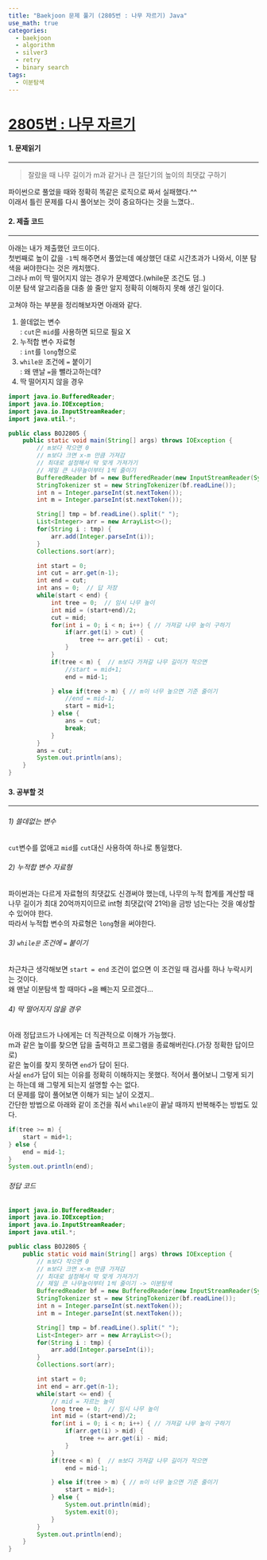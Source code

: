 ```yaml
---
title: "Baekjoon 문제 풀기 (2805번 : 나무 자르기) Java"
use_math: true
categories:
  - baekjoon
  - algorithm
  - silver3
  - retry
  - binary search
tags:
  - 이분탐색
---
```



# [2805번 : 나무 자르기](https://www.acmicpc.net/problem/2805)



#### 1. 문제읽기
---

> 잘랐을 때 나무 길이가 m과 같거나 큰 절단기의 높이의 최댓값 구하기  

파이썬으로 풀었을 때와 정확히 똑같은 로직으로 짜서 실패했다.^^  
이래서 틀린 문제를 다시 풀어보는 것이 중요하다는 것을 느꼈다..  


#### 2. 제출 코드 
---

아래는 내가 제출했던 코드이다.  
첫번째로 높이 값을 `-1`씩 해주면서 풀었는데 예상했던 대로 시간초과가 나와서, 이분 탐색을 써야한다는 것은 캐치했다.  
그러나 m이 딱 떨어지지 않는 경우가 문제였다.(while문 조건도 덤..)  
이분 탐색 알고리즘을 대충 쓸 줄만 알지 정확히 이해하지 못해 생긴 일이다.  



고쳐야 하는 부분을 정리해보자면 아래와 같다.  

1. 쓸데없는 변수   
	: `cut`은 `mid`를 사용하면 되므로 필요 X  
2. 누적합 변수 자료형  
	: `int`를 `long`형으로  
3. `while문` 조건에 `=` 붙이기  
	: 왜 맨날 `=`을 뺄라고하는데?  
4. 딱 떨어지지 않을 경우  
   
```java
import java.io.BufferedReader;
import java.io.IOException;
import java.io.InputStreamReader;
import java.util.*;

public class BOJ2805 {
    public static void main(String[] args) throws IOException {
        // m보다 작으면 0
        // m보다 크면 x-m 만큼 가져감
        // 최대로 설정해서 딱 맞게 가져가기
        // 제일 큰 나무높이부터 1씩 줄이기
        BufferedReader bf = new BufferedReader(new InputStreamReader(System.in));
        StringTokenizer st = new StringTokenizer(bf.readLine());
        int n = Integer.parseInt(st.nextToken());
        int m = Integer.parseInt(st.nextToken());

        String[] tmp = bf.readLine().split(" ");
        List<Integer> arr = new ArrayList<>();
        for(String i : tmp) {
            arr.add(Integer.parseInt(i));
        }
        Collections.sort(arr);

        int start = 0;
        int cut = arr.get(n-1);
        int end = cut;
        int ans = 0;  // 답 저장
        while(start < end) {
            int tree = 0;  // 임시 나무 높이
            int mid = (start+end)/2;
            cut = mid;
            for(int i = 0; i < n; i++) { // 가져갈 나무 높이 구하기
                if(arr.get(i) > cut) {
                    tree += arr.get(i) - cut;
                }
            }
            if(tree < m) {  // m보다 가져갈 나무 길이가 작으면
                //start = mid+1;
                end = mid-1;

            } else if(tree > m) { // m이 너무 높으면 기준 줄이기
                //end = mid-1;
                start = mid+1;
            } else {
                ans = cut;
                break;
            }
        }
        ans = cut;
        System.out.println(ans);
    }
}

```




#### 3. 공부할 것
---

###### 1) 쓸데없는 변수   

`cut`변수를 없애고 `mid`를 `cut`대신 사용하여 하나로 통일했다.  

###### 2) 누적합 변수 자료형  

파이썬과는 다르게 자료형의 최댓값도 신경써야 했는데, 나무의 누적 합계를 계산할 때 나무 길이가 최대 20억까지이므로 int형 최댓값(약 21억)을 금방 넘는다는 것을 예상할 수 있어야 한다.  
따라서 누적합 변수의 자료형은 `long`형을 써야한다.  

###### 3) `while문` 조건에 `=` 붙이기  

차근차근 생각해보면 `start = end` 조건이 없으면 이 조건일 때 검사를 하나 누락시키는 것이다.  
왜 맨날 이분탐색 할 때마다 `=`을 빼는지 모르겠다...  

###### 4) 딱 떨어지지 않을 경우  
	
아래 정답코드가 나에게는 더 직관적으로 이해가 가능했다.  
m과 같은 높이를 찾으면 답을 출력하고 프로그램을 종료해버린다.(가장 정확한 답이므로)  
같은 높이를 찾지 못하면 `end`가 답이 된다.  
사실 `end`가 답이 되는 이유를 정확히 이해하지는 못했다. 적어서 풀어보니 그렇게 되기는 하는데 왜 그렇게 되는지 설명할 수는 없다.  
더 문제를 많이 풀어보면 이해가 되는 날이 오겠지..  
간단한 방법으로 아래와 같이 조건을 줘서 `while문`이 끝날 때까지 반복해주는 방법도 있다.   

```java
if(tree >= m) {
	start = mid+1;
} else {
	end = mid-1;
}
System.out.println(end);
```


###### 정답 코드

```java
import java.io.BufferedReader;
import java.io.IOException;
import java.io.InputStreamReader;
import java.util.*;

public class BOJ2805 {
    public static void main(String[] args) throws IOException {
        // m보다 작으면 0
        // m보다 크면 x-m 만큼 가져감
        // 최대로 설정해서 딱 맞게 가져가기
        // 제일 큰 나무높이부터 1씩 줄이기 -> 이분탐색
        BufferedReader bf = new BufferedReader(new InputStreamReader(System.in));
        StringTokenizer st = new StringTokenizer(bf.readLine());
        int n = Integer.parseInt(st.nextToken());
        int m = Integer.parseInt(st.nextToken());

        String[] tmp = bf.readLine().split(" ");
        List<Integer> arr = new ArrayList<>();
        for(String i : tmp) {
            arr.add(Integer.parseInt(i));
        }
        Collections.sort(arr);

        int start = 0;
        int end = arr.get(n-1);
        while(start <= end) {
            // mid = 자르는 높이
            long tree = 0;  // 임시 나무 높이
            int mid = (start+end)/2;
            for(int i = 0; i < n; i++) { // 가져갈 나무 높이 구하기
                if(arr.get(i) > mid) {
                    tree += arr.get(i) - mid;
                }
            }
            if(tree < m) {  // m보다 가져갈 나무 길이가 작으면
                end = mid-1;

            } else if(tree > m) { // m이 너무 높으면 기준 줄이기
                start = mid+1;
            } else {
                System.out.println(mid);
                System.exit(0);
            }
        }
        System.out.println(end);
    }
}
```



